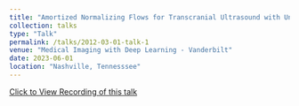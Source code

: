 ```yaml
---
title: "Amortized Normalizing Flows for Transcranial Ultrasound with Uncertainty Quantification (MIDL 2023)"
collection: talks
type: "Talk"
permalink: /talks/2012-03-01-talk-1
venue: "Medical Imaging with Deep Learning - Vanderbilt"
date: 2023-06-01
location: "Nashville, Tennesssee"
---
```


[Click to View Recording of this talk](https://www.youtube.com/live/S1z7zbSDmmI?si=KmpBc8w005ksB9-D&t=3145)



